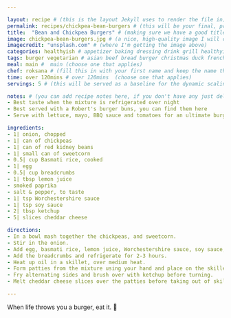 ```yaml
---

layout: recipe # (this is the layout Jekyll uses to render the file in)
permalink: recipes/chickpea-bean-burgers # (this will be your final, pretty URL)
title:  "Bean and Chickpea Burgers" # (making sure we have a good title)
image: chickpea-bean-burgers.jpg # (a nice, high-quality image I will carefully select for you)
imagecredit: "unsplash.com" # (where I'm getting the image above)
categories: healthyish # appetizer baking dressing drink grill healthyish marinade oven pickling quick raw salad sandwich sauce snack soup
tags: burger vegetarian # asian beef bread burger christmas duck french fruit indian italian mexican nuts pasta pork poultry rice seafood thanksgiving vegetarian
meal: main #  main (choose one that applies)
chef: roksana # (fill this in with your first name and keep the name the same for all your recipes, since each chef has his own collection of recipes)
time: over 120mins # over 120mins  (choose one that applies)
servings: 5 # (this will be served as a baseline for the dynamic scaling)

notes: # (you can add recipe notes here, if you don't have any just delete this whole section and it won't be processed)
- Best taste when the mixture is refrigerated over night 
- Best served with a Robert's burger buns, you can find them here 
- Serve with lettuce, mayo, BBQ sauce and tomatoes for an ultimate burger taste

ingredients:
- 1| onion, chopped
- 1| can of chickpeas 
- 1| can of red kidney beans 
- 1| small can of sweetcorn
- 0.5| cup Basmati rice, cooked 
- 1| egg 
- 0.5| cup breadcrumbs 
- 1| tbsp lemon juice 
- smoked paprika
- salt & pepper, to taste
- 1| tsp Worchestershire sauce
- 1| tsp soy sauce
- 2| tbsp ketchup 
- 5| slices cheddar cheese

directions:
- In a bowl mash together the chickpeas, and sweetcorn.
- Stir in the onion.
- Add egg, basmati rice, lemon juice, Worchestershire sauce, soy sauce, and spices the the mix and combine.
- Add the breadcrumbs and refrigerate for 2-3 hours.
- Heat up oil in a skillet, over medium heat.
- Form patties from the mixture using your hand and place on the skillet. 
- Fry alternating sides and brush over with ketchup before turning.
- Melt cheddar cheese slices over the patties before taking out of skillet.

--- 
```

<!-- Below is the description, just write what you want or leave it empty 😁 -->
When life throws you a burger, eat it. 🔪 